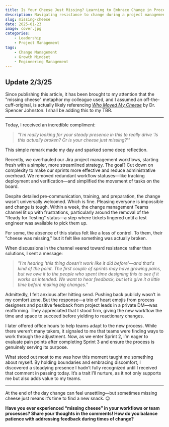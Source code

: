 ```yaml
---
title: Is Your Cheese Just Missing? Learning to Embrace Change in Process Overhaul  
description: Navigating resistance to change during a project management overhaul (or any change) can be challenging. Here's how holding boundaries and embracing discomfort led to growth.  
slug: missing-cheese  
date: 2025-01-23  
image: cover.jpg  
categories:  
    - Leadership  
    - Project Management  
tags:  
    - Change Management
    - Growth Mindset
    - Engineering Management   
---
```


## Update 2/3/25

Since publishing this article, it has been brought to my attention that the "missing cheese" metaphor my colleague used, and I assumed an off-the-cuff-original, is actually likely referencing [_Who Moved My Cheese_](https://www.amazon.com/dp/0091876044?ref=cm_sw_r_ffobk_cso_cp_apin_dp_X47H5QMN1BPD16XBKCC9&ref_=cm_sw_r_ffobk_cso_cp_apin_dp_X47H5QMN1BPD16XBKCC9&social_share=cm_sw_r_ffobk_cso_cp_apin_dp_X47H5QMN1BPD16XBKCC9&starsLeft=1&skipTwisterOG=1&bestFormat=true&titleSource=avft-a&newOGT=1) by Dr. Spencer Johnston. I shall be adding this to my TBR.

---

Today, I received an incredible compliment:  

> *"I'm really looking for your steady presence in this to really drive 'Is this actually broken? Or is your cheese just missing?'"*  

This simple remark made my day and sparked some deep reflection.  

Recently, we overhauled our Jira project management workflows, starting fresh with a simpler, more streamlined strategy. The goal? Cut down on complexity to make our sprints more effective and reduce administrative overhead. We removed redundant workflow statuses—like tracking deployment and verification—and simplified the movement of tasks on the board.  

Despite detailed pre-communication, training, and preparation, the change wasn’t universally welcomed. Which is fine. Pleasing everyone is impossible and change is tough. Within a week, the change management Teams channel lit up with frustrations, particularly around the removal of the "Ready for Testing" status—a step where tickets lingered until a test engineer was available to pick them up.  

For some, the absence of this status felt like a loss of control. To them, their "cheese was missing," but it felt like something was actually broken.  

When discussions in the channel veered toward resistance rather than solutions, I sent a message:  

> *"I'm hearing 'this thing doesn't work like it did before'—and that's kind of the point. The first couple of sprints may have growing pains, but we owe it to the people who spent time designing this to see if it works as intended. We want to hear feedback, but let’s give it a little time before making big changes."*  

Admittedly, I felt anxious after hitting send. Pushing back publicly wasn’t in my comfort zone. But the response—a trio of heart emojis from process designers and positive feedback from project leads in a private DM—was reaffirming. They appreciated that I stood firm, giving the new workflow the time and space to succeed before yielding to reactionary changes.  

I later offered office hours to help teams adapt to the new process. While there weren’t many takers, it signaled to me that teams were finding ways to work through the adjustment. Now, as we enter Sprint 2, I’m eager to evaluate pain points after completing Sprint 3 and ensure the process is genuinely serving its purpose.  

What stood out most to me was how this moment taught me something about myself. By holding boundaries and embracing discomfort, I discovered a steadying presence I hadn’t fully recognized until I received that comment in passing today. It’s a trait I’ll nurture, as it not only supports me but also adds value to my teams.

---

At the end of the day change can feel unsettling—but sometimes missing cheese just means it’s time to find a new snack. 😉  

**Have you ever experienced “missing cheese” in your workflows or team processes? Share your thoughts in the comments! How do you balance patience with addressing feedback during times of change?**
